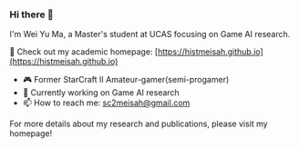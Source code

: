 ### Hi there 👋

I'm Wei Yu Ma, a Master's student at UCAS focusing on Game AI research.

🔭 Check out my academic homepage: [https://histmeisah.github.io](https://histmeisah.github.io)

- 🎮 Former StarCraft II Amateur-gamer(semi-progamer)
- 🤖 Currently working on Game AI research
- 📫 How to reach me: sc2meisah@gmail.com

For more details about my research and publications, please visit my homepage!
